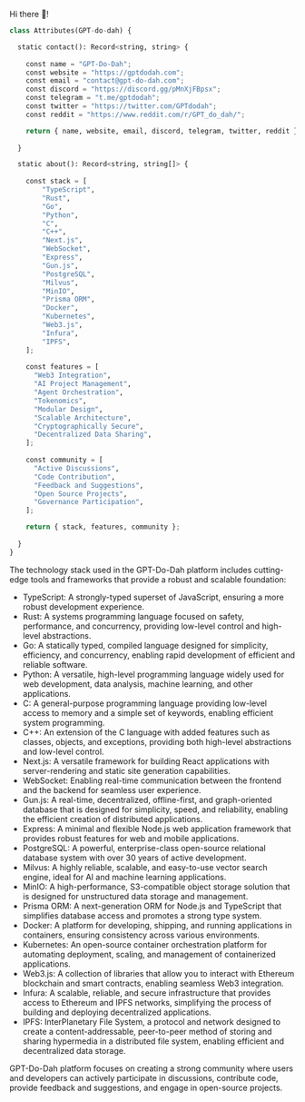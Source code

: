 Hi there 🤖!
```python
class Attributes(GPT-do-dah) {

  static contact(): Record<string, string> {
  
    const name = "GPT-Do-Dah";
    const website = "https://gptdodah.com";
    const email = "contact@gpt-do-dah.com";
    const discord = "https://discord.gg/pMnXjFBpsx";
    const telegram = "t.me/gptdodah";
    const twitter = "https://twitter.com/GPTdodah";
    const reddit = "https://www.reddit.com/r/GPT_do_dah/";

    return { name, website, email, discord, telegram, twitter, reddit };
    
  }

  static about(): Record<string, string[]> {
  
    const stack = [
        "TypeScript",
        "Rust",
        "Go",
        "Python",
        "C",
        "C++",
        "Next.js",
        "WebSocket",
        "Express",
        "Gun.js",
        "PostgreSQL",
        "Milvus",
        "MinIO",
        "Prisma ORM",
        "Docker",
        "Kubernetes",
        "Web3.js",
        "Infura",
        "IPFS",
    ];
    
    const features = [
      "Web3 Integration",
      "AI Project Management",
      "Agent Orchestration",
      "Tokenomics",
      "Modular Design",
      "Scalable Architecture",
      "Cryptographically Secure",
      "Decentralized Data Sharing",
    ];
    
    const community = [
      "Active Discussions",
      "Code Contribution",
      "Feedback and Suggestions",
      "Open Source Projects",
      "Governance Participation",
    ];

    return { stack, features, community };
    
  }
}
```

The technology stack used in the GPT-Do-Dah platform includes cutting-edge tools and frameworks that provide a robust and scalable foundation:

- TypeScript: A strongly-typed superset of JavaScript, ensuring a more robust development experience.
- Rust: A systems programming language focused on safety, performance, and concurrency, providing low-level control and high-level abstractions.
- Go: A statically typed, compiled language designed for simplicity, efficiency, and concurrency, enabling rapid development of efficient and reliable software.
- Python: A versatile, high-level programming language widely used for web development, data analysis, machine learning, and other applications.
- C: A general-purpose programming language providing low-level access to memory and a simple set of keywords, enabling efficient system programming.
- C++: An extension of the C language with added features such as classes, objects, and exceptions, providing both high-level abstractions and low-level control.
- Next.js: A versatile framework for building React applications with server-rendering and static site generation capabilities.
- WebSocket: Enabling real-time communication between the frontend and the backend for seamless user experience.
- Gun.js: A real-time, decentralized, offline-first, and graph-oriented database that is designed for simplicity, speed, and reliability, enabling the efficient creation of distributed applications.
- Express: A minimal and flexible Node.js web application framework that provides robust features for web and mobile applications.
- PostgreSQL: A powerful, enterprise-class open-source relational database system with over 30 years of active development.
- Milvus: A highly reliable, scalable, and easy-to-use vector search engine, ideal for AI and machine learning applications.
- MinIO: A high-performance, S3-compatible object storage solution that is designed for unstructured data storage and management.
- Prisma ORM: A next-generation ORM for Node.js and TypeScript that simplifies database access and promotes a strong type system.
- Docker: A platform for developing, shipping, and running applications in containers, ensuring consistency across various environments.
- Kubernetes: An open-source container orchestration platform for automating deployment, scaling, and management of containerized applications.
- Web3.js: A collection of libraries that allow you to interact with Ethereum blockchain and smart contracts, enabling seamless Web3 integration.
- Infura: A scalable, reliable, and secure infrastructure that provides access to Ethereum and IPFS networks, simplifying the process of building and deploying decentralized applications.
- IPFS: InterPlanetary File System, a protocol and network designed to create a content-addressable, peer-to-peer method of storing and sharing hypermedia in a distributed file system, enabling efficient and decentralized data storage.

GPT-Do-Dah platform focuses on creating a strong community where users and developers can actively participate in discussions, contribute code, provide feedback and suggestions, and engage in open-source projects. 
